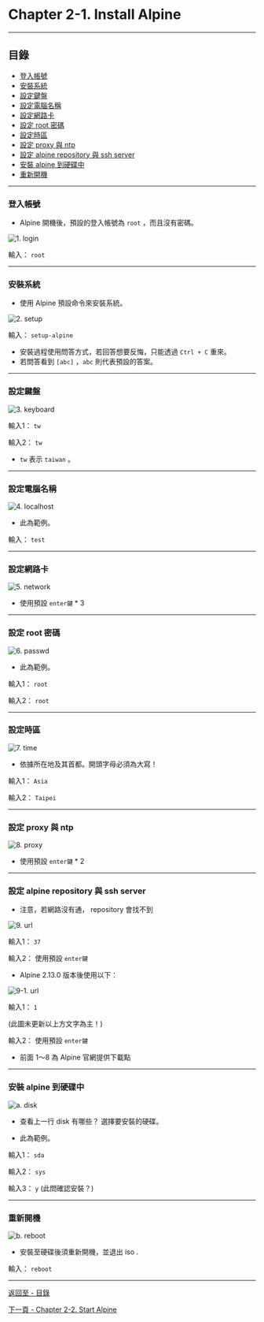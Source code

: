 # Chapter 2-1. Install Alpine

* * *
## 目錄

-   [登入帳號](#login)
-   [安裝系統](#setup)
-   [設定鍵盤](#keyboard)
-   [設定電腦名稱](#localhost)
-   [設定網路卡](#network)
-   [設定 root 密碼](#passwd)
-   [設定時區](#time)
-   [設定 proxy 與 ntp](#proxy)
-   [設定 alpine repository 與 ssh server ](#url)
-   [安裝 alpine 到硬碟中](#disk)
-   [重新開機](#reboot)

* * *


<h3 id="login">登入帳號</h3>

* Alpine 開機後，預設的登入帳號為 `root` ，而且沒有密碼。

![1. login](https://i.imgur.com/PNkRzxc.png)

輸入： `root` <br />

---
<h3 id="setup">安裝系統</h3>

* 使用 Alpine 預設命令來安裝系統。

![2. setup](https://i.imgur.com/s1jNk6E.png)

輸入： `setup-alpine` <br />

* 安裝過程使用問答方式，若回答想要反悔，只能透過 `Ctrl + C` 重來。
* 若問答看到 `[abc]` ，`abc` 則代表預設的答案。<br />

---
<h3 id="keyboard">設定鍵盤</h3>

![3. keyboard](https://i.imgur.com/wZwKQlk.png)

輸入1： `tw` <br />

輸入2： `tw` <br />

* `tw` 表示 `taiwan` 。

---
<h3 id="localhost">設定電腦名稱</h3>

![4. localhost](https://i.imgur.com/POFSZwC.png)

* 此為範例。

輸入： `test` <br />

---
<h3 id="network">設定網路卡</h3>

![5. network](https://i.imgur.com/t9LS2d7.png)

* 使用預設 `enter鍵` * 3 <br />

---
<h3 id="passwd">設定 root 密碼</h3>

![6. passwd](https://i.imgur.com/lNVzYm0.png)

* 此為範例。

輸入1： `root` <br />

輸入2： `root` <br />

---
<h3 id="time">設定時區</h3>

![7. time](https://i.imgur.com/Tc52Xqr.png)

* 依據所在地及其首都。開頭字母必須為大寫！ 

輸入1： `Asia` <br />

輸入2： `Taipei` <br />

---
<h3 id="proxy">設定 proxy 與 ntp </h3>

![8. proxy](https://i.imgur.com/sos8Eaz.png)

* 使用預設 `enter鍵` * 2 <br />

---
<h3 id="url">設定 alpine repository 與 ssh server</h3>

* 注意，若網路沒有通， repository 會找不到

![9. url](https://i.imgur.com/tLiL4hl.png)


輸入1： `37` <br />

輸入2： 使用預設 `enter鍵` <br />

* Alpine 2.13.0 版本後使用以下：

![9-1. url](https://i.imgur.com/4fQiDfC.png)

輸入1： `1` <br />

(此圖未更新以上方文字為主！)

輸入2： 使用預設 `enter鍵` <br />

- 前面 1～8 為 Alpine 官網提供下載點

---
<h3 id="disk">安裝 alpine 到硬碟中</h3>

![a. disk](https://i.imgur.com/CopvYoC.png)

* 查看上一行 disk 有哪些？ 選擇要安裝的硬碟。

* 此為範例。

輸入1： `sda` 

輸入2： `sys`

輸入3： `y`    (此問確認安裝？)

---
<h3 id="reboot">重新開機</h3>

![b. reboot](https://i.imgur.com/EkA82St.png)

* 安裝至硬碟後須重新開機，並退出 iso .

輸入： `reboot` 

---
[返回至 - 目錄](https://github.com/xuan103/Alpine_2021)

[下一頁 - Chapter 2-2. Start Alpine](https://github.com/xuan103/Alpine_2021/blob/main/Documents/Chapter%202-2.%20Start%20Alpine.md)